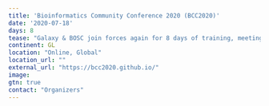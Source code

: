 ```yaml
---
title: 'Bioinformatics Community Conference 2020 (BCC2020)'
date: '2020-07-18'
days: 8
tease: "Galaxy & BOSC join forces again for 8 days of training, meeting, networking and collaborative work"
continent: GL
location: "Online, Global"
location_url: ""
external_url: "https://bcc2020.github.io/"
image: 
gtn: true
contact: "Organizers"
---
```


